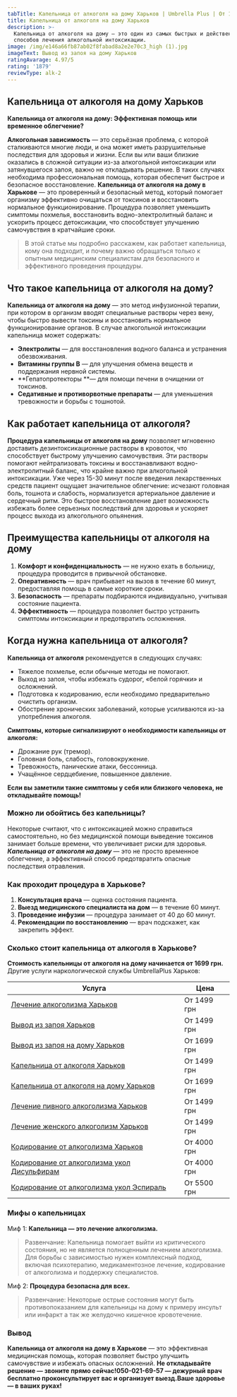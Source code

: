 ```yaml
---
tabTitle: Капельница от алкоголя на дому Харьков | Umbrella Plus | От 1699 грн
title: Капельница от алкоголя на дому Харьков
description: >-
  Капельница от алкоголя на дому — это один из самых быстрых и действенных
  способов лечения алкогольной интоксикации.
image: /img/e146a66fb87ab02f8fabad8a2e2e70c3_high (1).jpg
imageText: Вывод из запоя на дому Харьков
ratingAvarage: 4.97/5
rating: '1879'
reviewType: alk-2
---
```


## Капельница от алкоголя на дому Харьков

**Капельница от алкоголя на дому: Эффективная помощь или временное облегчение?**

**Алкогольная зависимость** — это серьёзная проблема, с которой сталкиваются многие люди, и она может иметь разрушительные последствия для здоровья и жизни. Если вы или ваши близкие оказались в сложной ситуации из-за алкогольной интоксикации или затянувшегося запоя, важно не откладывать решение. В таких случаях необходима профессиональная помощь, которая обеспечит быстрое и безопасное восстановление. **Капельница от алкоголя на дому в Харькове** — это проверенный и безопасный метод, который помогает организму эффективно очищаться от токсинов и восстановить нормальное функционирование. Процедура позволяет уменьшить симптомы похмелья, восстановить водно-электролитный баланс и ускорить процесс детоксикации, что способствует улучшению самочувствия в кратчайшие сроки.

> В этой статье мы подробно расскажем, как работает капельница, кому она подходит, и почему важно обращаться только к опытным медицинским специалистам для безопасного и эффективного проведения процедуры.

## Что такое капельница от алкоголя на дому?

**Капельница от алкоголя на дому** — это метод инфузионной терапии, при котором в организм вводят специальные растворы через вену, чтобы быстро вывести токсины и восстановить нормальное функционирование органов. В случае алкогольной интоксикации капельница может содержать:

* **Электролиты** — для восстановления водного баланса и устранения обезвоживания.
* **Витамины группы B** — для улучшения обмена веществ и поддержания нервной системы.
* **Гепатопротекторы **— для помощи печени в очищении от токсинов.
* **Седативные и противорвотные препараты** — для уменьшения тревожности и борьбы с тошнотой.

## Как работает капельница от алкоголя?

**Процедура капельницы от алкоголя на дому** позволяет мгновенно доставить дезинтоксикационные растворы в кровоток, что способствует быстрому улучшению самочувствия. Эти растворы помогают нейтрализовать токсины и восстанавливают водно-электролитный баланс, что крайне важно при алкогольной интоксикации. Уже через 15-30 минут после введения лекарственных средств пациент ощущает значительное облегчение: исчезают головная боль, тошнота и слабость, нормализуется артериальное давление и сердечный ритм. Это быстрое восстановление дает возможность избежать более серьезных последствий для здоровья и ускоряет процесс выхода из алкогольного опьянения.

## Преимущества капельницы от алкоголя на дому

1. **Комфорт и конфиденциальность** — не нужно ехать в больницу, процедура проводится в привычной обстановке.
2. **Оперативность** — врач прибывает на вызов в течение 60 минут, предоставляя помощь в самые короткие сроки.
3. **Безопасность** — препараты подбираются индивидуально, учитывая состояние пациента.
4. **Эффективность** — процедура позволяет быстро устранить симптомы интоксикации и предотвратить осложнения.

## Когда нужна капельница от алкоголя?

**Капельница от алкоголя** рекомендуется в следующих случаях:

* Тяжелое похмелье, если обычные методы не помогают.
* Выход из запоя, чтобы избежать судорог, «белой горячки» и осложнений.
* Подготовка к кодированию, если необходимо предварительно очистить организм.
* Обострение хронических заболеваний, которые усиливаются из-за употребления алкоголя.

**Симптомы, которые сигнализируют о необходимости капельницы от алкоголя:**

* Дрожание рук (тремор).
* Головная боль, слабость, головокружение.
* Тревожность, панические атаки, бессонница.
* Учащённое сердцебиение, повышенное давление.

**Если вы заметили такие симптомы у себя или близкого человека, не откладывайте помощь!**

### Можно ли обойтись без капельницы?

Некоторые считают, что с интоксикацией можно справиться самостоятельно, но без медицинской помощи выведение токсинов занимает больше времени, что увеличивает риски для здоровья. ***Капельница от алкоголя на дому*** — это не просто временное облегчение, а эффективный способ предотвратить опасные последствия отравления.

### Как проходит процедура в Харькове?

1. **Консультация врача** — оценка состояния пациента.
2. **Выезд медицинского специалиста на дом** — в течение 60 минут.
3. **Проведение инфузии** — процедура занимает от 40 до 60 минут.
4. **Рекомендации по восстановлению** — врач подскажет, как закрепить эффект.

### Сколько стоит капельница от алкоголя в Харькове?

**Стоимость капельницы от алкоголя на дому начинается от 1699 грн.** Другие услуги наркологической службы UmbrellaPlus Харьков:

| Услуга                                                                                                                         | Цена        |
| ------------------------------------------------------------------------------------------------------------------------------ | ----------- |
| [Лечение алкоголизма Харьков](https://umbrella-plus.com.ua/kharkiv/lechenie-alkogolizma-kharkiv/)                              | От 1499 грн |
| [Вывод из запоя Харьков](https://umbrella-plus.com.ua/kharkiv/vivod-iz-zapoia-kharkiv/)                                        | От 1499 грн |
| [Вывод из запоя на дому Харьков](https://umbrella-plus.com.ua/kharkiv/vivod-iz-zapoia-na-domy-kharkiv/)                        | От 1699 грн |
| [Капельница от алкоголя Харьков](https://umbrella-plus.com.ua/kharkiv/kapelnica_ot_alkogola_kharkiv/)                          | От 1499 грн |
| [Капельница от алкоголя на дому Харьков](https://umbrella-plus.com.ua/kharkiv/kapelnica_ot_alkogola_na_domy_kharkiv/)          | От 1699 грн |
| [Лечение пивного алкоголизма Харьков](https://umbrella-plus.com.ua/kharkiv/lechenie-pivnogo-alkogolizma-kharkiv/)              | От 1499 грн |
| [Лечение женского алкоголизм Харьков](https://umbrella-plus.com.ua/kharkiv/lechenie-jenskogo-alkogolizma-kharkiv/)             | От 1499 грн |
| [Кодирование от алкоголизма Харьков](https://umbrella-plus.com.ua/kharkiv/kodirovka-ot-alkogolia-kharkiv/)                     | От 4000 грн |
| [Кодирование от алкоголизма укол Дисульфирам](https://umbrella-plus.com.ua/kharkiv/kodirovka-ot-alkogolia-disulfiram-kharkiv/) | От 4000 грн |
| [Кодирование от алкоголизма укол Эспираль](https://umbrella-plus.com.ua/kharkiv/kodirovka-ot-alkogolizma-espiarl-kharkiv/)     | От 5500 грн |

### Мифы о капельницах

Миф 1: **Капельница — это лечение алкоголизма.**

> Развенчание: Капельница помогает выйти из критического состояния, но не является полноценным лечением алкоголизма. Для борьбы с зависимостью нужен комплексный подход, включая психотерапию, медикаментозное лечение, кодирование от алкоголизма и поддержку специалистов.

Миф 2: **Процедура безопасна для всех.**

> Развенчание: Некоторые острые состояния могут быть противопоказанием для капельницы на дому к примеру инсульт или инфаркт а так же желудочно кишечное кровотечение.

### Вывод

**Капельница от алкоголя на дому в Харькове** — это эффективная медицинская помощь, которая позволяет быстро улучшить самочувствие и избежать опасных осложнений. **Не откладывайте решение — звоните прямо сейчас!050-021-69-57 — дежурный врач бесплатно проконсультирует вас и организует выезд.Ваше здоровье — в ваших руках!**
